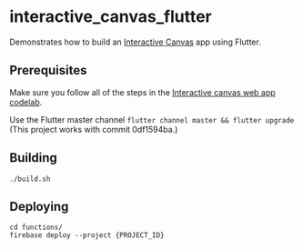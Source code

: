 # interactive_canvas_flutter

Demonstrates how to build an [Interactive
Canvas](https://developers.google.com/actions/interactivecanvas/) app
using Flutter.

## Prerequisites

Make sure you follow all of the steps in the [Interactive canvas web app
codelab](https://developers.google.com/actions/interactivecanvas/build/web-app).

Use the Flutter master channel `flutter channel master && flutter upgrade`
(This project works with commit 0df1594ba.)

## Building

```
./build.sh
```

## Deploying

```
cd functions/
firebase deploy --project {PROJECT_ID}
```
